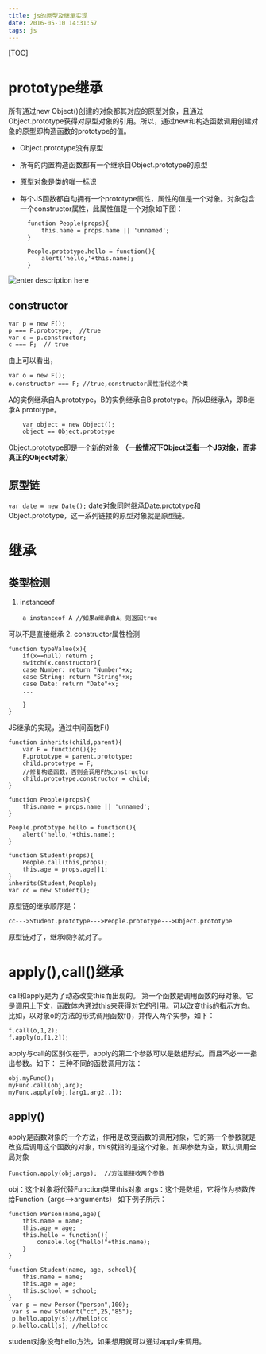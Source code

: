 ```yaml
---
title: js的原型及继承实现
date: 2016-05-10 14:31:57
tags: js
---
```

[TOC]

# prototype继承
所有通过new Object()创建的对象都其对应的原型对象，且通过Object.prototype获得对原型对象的引用。所以，通过new和构造函数调用创建对象的原型即构造函数的prototype的值。
- Object.prototype没有原型
- 所有的内置构造函数都有一个继承自Object.prototype的原型
- 原型对象是类的唯一标识
- 每个JS函数都自动拥有一个prototype属性，属性的值是一个对象。对象包含一个constructor属性，此属性值是一个对象如下图：


        function People(props){
            this.name = props.name || 'unnamed';
        }
        
        People.prototype.hello = function(){
            alert('hello,'+this.name);
        }
        
![enter description here][1]
## constructor

    var p = new F();
    p === F.prototype;  //true
    var c = p.constructor;
    c === F;  // true
由上可以看出，


    var o = new F();
    o.constructor === F; //true,constructor属性指代这个类
A的实例继承自A.prototype，B的实例继承自B.prototype。所以B继承A，即B继承A.prototype。


        var object = new Object();
        object == Object.prototype
Object.prototype即是一个新的对象
**（一般情况下Object泛指一个JS对象，而非真正的Object对象）**
## 原型链
`var date = new Date();` date对象同时继承Date.prototype和Object.prototype，这一系列链接的原型对象就是原型链。
# 继承
## 类型检测
1. instanceof
```
    a instanceof A //如果a继承自A，则返回true
```
可以不是直接继承
2.  constructor属性检测


    function typeValue(x){
    	if(x==null) return ;
    	switch(x.constructor){
    	case Number: return "Number"+x;
    	case String: return "String"+x;
    	case Date: return "Date"+x;
    	...
    	
    	}
    }
JS继承的实现，通过中间函数F()

    function inherits(child,parent){
        var F = function(){};
        F.prototype = parent.prototype;
        child.prototype = F;
        //修复构造函数，否则会调用F的constructor
        child.prototype.constructor = child;
    }

    function People(props){
        this.name = props.name || 'unnamed';
    }

    People.prototype.hello = function(){
        alert('hello,'+this.name);
    }

    function Student(props){
        People.call(this,props);
        this.age = props.age||1;
    }
    inherits(Student,People);
    var cc = new Student();
原型链的继承顺序是：

    cc--->Student.prototype--->People.prototype--->Object.prototype
原型链对了，继承顺序就对了。

# apply(),call()继承
call和apply是为了动态改变this而出现的。
第一个函数是调用函数的母对象。它是调用上下文，函数体内通过this来获得对它的引用。可以改变this的指示方向。
比如，以对象o的方法的形式调用函数f()，并传入两个实参，如下：

    f.call(o,1,2);
    f.apply(o,[1,2]);  
apply与call的区别仅在于，apply的第二个参数可以是数组形式，而且不必一一指出参数。如下：
三种不同的函数调用方法：

    obj.myFunc();
    myFunc.call(obj,arg);
    myFunc.apply(obj,[arg1,arg2..]);
## apply()
apply是函数对象的一个方法，作用是改变函数的调用对象，它的第一个参数就是改变后调用这个函数的对象，this就指的是这个对象。如果参数为空，默认调用全局对象

    Function.apply(obj,args);  //方法能接收两个参数
obj：这个对象将代替Function类里this对象
args：这个是数组，它将作为参数传给Function（args-->arguments）
如下例子所示：

    function Person(name,age){
    	this.name = name;
    	this.age = age;
    	this.hello = function(){
    		console.log("hello!"+this.name);
    	}
    }

    function Student(name, age, school){
        this.name = name;
        this.age = age;
        this.school = school;
    }
     var p = new Person("person",100);
     var s = new Student("cc",25,"85");
     p.hello.apply(s);//hello!cc
     p.hello.call(s); //hello!cc
student对象没有hello方法，如果想用就可以通过apply来调用。

  [1]: ./images/Image%201.png "Image 1.png"